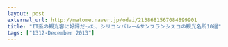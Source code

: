 ```yaml
---
layout: post
external_url: http://matome.naver.jp/odai/2138681567084899901
title: "IT系の観光客に好評だった、シリコンバレー&サンフランシスコの観光名所10選"
tags: ["1312-December 2013"]
---
```

